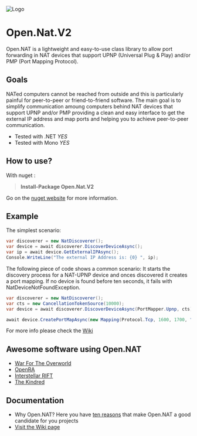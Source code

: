 ![Logo](https://github.com/lontivero/Open.Nat/raw/gh-pages/images/logos/128.jpg)

Open.Nat.V2
======

Open.NAT is a lightweight and easy-to-use class library to allow port forwarding in NAT devices that support UPNP (Universal Plug & Play) and/or PMP (Port Mapping Protocol).


Goals
-----
NATed computers cannot be reached from outside and this is particularly painful for peer-to-peer or friend-to-friend software.
The main goal is to simplify communication amoung computers behind NAT devices that support UPNP and/or PMP providing a clean
and easy interface to get the external IP address and map ports and helping you to achieve peer-to-peer communication.

+ Tested with .NET  _YES_
+ Tested with Mono  _YES_

How to use?
-----------
With nuget :
> **Install-Package Open.Nat.V2**

Go on the [nuget website](https://www.nuget.org/packages/Open.Nat.V2/) for more information.

Example
--------

The simplest scenario:

```c#
var discoverer = new NatDiscoverer();
var device = await discoverer.DiscoverDeviceAsync();
var ip = await device.GetExternalIPAsync();
Console.WriteLine("The external IP Address is: {0} ", ip);
```

The following piece of code shows a common scenario: It starts the discovery process for a NAT-UPNP device and onces discovered it creates a port mapping. If no device is found before ten seconds, it fails with NatDeviceNotFoundException.


```c#
var discoverer = new NatDiscoverer();
var cts = new CancellationTokenSource(10000);
var device = await discoverer.DiscoverDeviceAsync(PortMapper.Upnp, cts);

await device.CreatePortMapAsync(new Mapping(Protocol.Tcp, 1600, 1700, "The mapping name"));
```

For more info please check the [Wiki](https://github.com/lontivero/Open.Nat/wiki)

Awesome software using Open.NAT
-------------
+ [War For The Overworld](https://wftogame.com/)
+ [OpenRA](http://www.openra.net/)
+ [Interstellar RIFT](http://www.interstellarrift.com/)
+ [The Kindred](http://thekindred.net/)

Documentation
-------------
+ Why Open.NAT? Here you have [ten reasons](https://github.com/lontivero/Open.NAT/wiki/Why-Open.NAT) that make Open.NAT a good candidate for you projects
+ [Visit the Wiki page](https://github.com/lontivero/Open.Nat/wiki)
